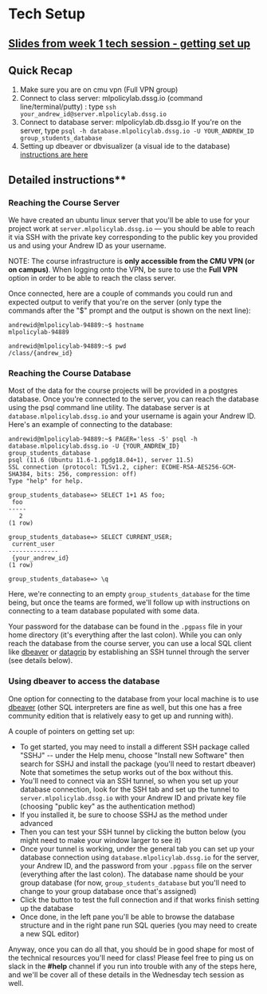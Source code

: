 # Tech Setup

## [Slides from week 1 tech session - getting set up](https://docs.google.com/presentation/d/1WhP1E8O19P-lN_M5fgRx2A29Ut4yEomqg05xPx2zSOQ/edit?usp=sharing)


## Quick Recap
1. Make sure you are on cmu vpn (Full VPN group)
2. Connect to class server: mlpolicylab.dssg.io (command line/terminal/putty) : type `ssh your_andrew_id@server.mlpolicylab.dssg.io`
3. Connect to database server: mlpolicylab.db.dssg.io If you're on the server, type `psql -h database.mlpolicylab.dssg.io -U YOUR_ANDREW_ID group_students_database`
4. Setting up dbeaver or dbvisualizer (a visual ide to the database) [instructions are here](dbeaver_instructions.pdf)

## Detailed instructions** 

### Reaching the Course Server
We have created an ubuntu linux server that you'll be able to use for your project work at `server.mlpolicylab.dssg.io` –– you should be able to reach it via SSH with the private key corresponding to the public key you provided us and using your Andrew ID as your username.

NOTE: The course infrastructure is **only accessible from the CMU VPN (or on campus)**. When logging onto the VPN, be sure to use the **Full VPN** option in order to be able to reach the class server.

Once connected, here are a couple of commands you could run and expected output to verify that you're on the server (only type the commands after the "$" prompt and the output is shown on the next line):
```
andrewid@mlpolicylab-94889:~$ hostname
mlpolicylab-94889

andrewid@mlpolicylab-94889:~$ pwd
/class/{andrew_id}
```

### Reaching the Course Database
Most of the data for the course projects will be provided in a postgres database. Once you're connected to the server, you can reach the database using the psql command line utility. The database server is at `database.mlpolicylab.dssg.io` and your username is again your Andrew ID. Here's an example of connecting to the database:
```
andrewid@mlpolicylab-94889:~$ PAGER='less -S' psql -h database.mlpolicylab.dssg.io -U {YOUR_ANDREW_ID} group_students_database 
psql (11.6 (Ubuntu 11.6-1.pgdg18.04+1), server 11.5)
SSL connection (protocol: TLSv1.2, cipher: ECDHE-RSA-AES256-GCM-SHA384, bits: 256, compression: off)
Type "help" for help.

group_students_database=> SELECT 1+1 AS foo;
 foo
-----
   2
(1 row)

group_students_database=> SELECT CURRENT_USER;
 current_user
--------------
 {your_andrew_id}
(1 row)

group_students_database=> \q
```
Here, we're connecting to an empty `group_students_database` for the time being, but once the teams are formed, we'll follow up with instructions on connecting to a team database populated with some data.

Your password for the database can be found in the `.pgpass` file in your home directory (it's everything after the last colon). While you can only reach the database from the course server, you can use a local SQL client like [dbeaver](https://dbeaver.io/) or [datagrip](https://www.jetbrains.com/datagrip/) by establishing an SSH tunnel through the server (see details below).

### Using dbeaver to access the database
One option for connecting to the database from your local machine is to use [dbeaver](https://dbeaver.io/) (other SQL interpreters are fine as well, but this one has a free community edition that is relatively easy to get up and running with).

A couple of pointers on getting set up:

- To get started, you may need to install a different SSH package called "SSHJ" -- under the Help menu, choose "Install new Software" then search for SSHJ and install the package (you'll need to restart dbeaver) Note that sometimes the setup works out of the box without this.
- You'll need to connect via an SSH tunnel, so when you set up your database connection, look for the SSH tab and set up the tunnel to `server.mlpolicylab.dssg.io` with your Andrew ID and private key file (choosing "public key" as the authentication method)
- If you installed it, be sure to choose SSHJ as the method under advanced
- Then you can test your SSH tunnel by clicking the button below (you might need to make your window larger to see it)
- Once your tunnel is working, under the general tab you can set up your database connection using `database.mlpolicylab.dssg.io` for the server, your Andrew ID, and the password from your `.pgpass` file on the server (everything after the last colon). The database name should be your group database (for now, `group_students_database` but you'll need to change to your group database once that's assigned)
- Click the button to test the full connection and if that works finish setting up the database
- Once done, in the left pane you'll be able to browse the database structure and in the right pane run SQL queries (you may need to create a new SQL editor)


Anyway, once you can do all that, you should be in good shape for most of the technical resources you'll need for class! Please feel free to ping us on slack in the **#help** channel if you run into trouble with any of the steps here, and we'll be cover all of these details in the Wednesday tech session as well.




